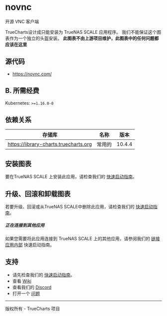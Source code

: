 # novnc

开源 VNC 客户端

TrueCharts设计成只能安装为 TrueNAS SCALE 应用程序。 我们不能保证这个图表作为一个独立的头盔安装。 **此图表不由上游项目维护，此图表中的任何问题都应该在这里 [](https://github.com/truecharts/apps/issues/new/choose)**

## 源代码

* <https://novnc.com/>

## B. 所需经费

Kubernetes: `>=1.16.0-0`

## 依赖关系

| 存储库                                   | 名称  | 版本     |
| ------------------------------------- | --- | ------ |
| https://library-charts.truecharts.org | 常用的 | 10.4.4 |

## 安装图表

要在TrueNAS SCALE 上安装此应用，请检查我们的 [快速启动指南](https://truecharts.org/manual/Quick-Start%20Guides/02-Installing-an-App/)。

## 升级、回滚和卸载图表

若要升级、回滚或从TrueNAS SCALE中删除此应用，请检查我们的 [快速启动指南](https://truecharts.org/manual/Quick-Start%20Guides/04-Upgrade-rollback-delete-an-App/)。

##### 正在连接到其他应用
如果您需要将此应用连接到 TrueNAS SCALE 上的其他应用，请参阅我们的 [链接应用内部](https://truecharts.org/manual/Quick-Start%20Guides/06-linking-apps/) 快速启动指南。

## 支持

- 请先检查我们的 [快速启动指南](https://truecharts.org/manual/Quick-Start%20Guides/01-Adding-TrueCharts/)。
- 查看 [Wiki](https://truecharts.org)
- 查看我们的 [Discord](https://discord.gg/tVsPTHWTtr)
- 打开一个 [问题](https://github.com/truecharts/apps/issues/new/choose)

---

版权所有 - TrueCharts 项目
